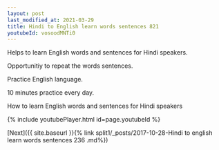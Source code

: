 ```yaml
---
layout: post
last_modified_at: 2021-03-29
title: Hindi to English learn words sentences 821 
youtubeId: vosoodMNTi0
---
```

 
 
Helps to learn English words and sentences for Hindi speakers.

Opportunitiy to repeat the words sentences. 

Practice English language. 
 
10 minutes practice every day. 
 
How to learn English words and sentences for Hindi speakers 
 
{% include youtubePlayer.html id=page.youtubeId %}
 
 
[Next]({{ site.baseurl }}{% link  split1/_posts/2017-10-28-Hindi to english learn words sentences 236 .md%})
 
